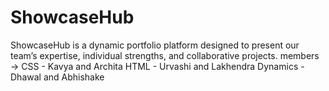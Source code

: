 # ShowcaseHub
ShowcaseHub is a dynamic portfolio platform designed to present our team’s expertise, individual strengths, and collaborative projects.
members ->
CSS - Kavya and Archita
HTML - Urvashi and Lakhendra
Dynamics - Dhawal and Abhishake